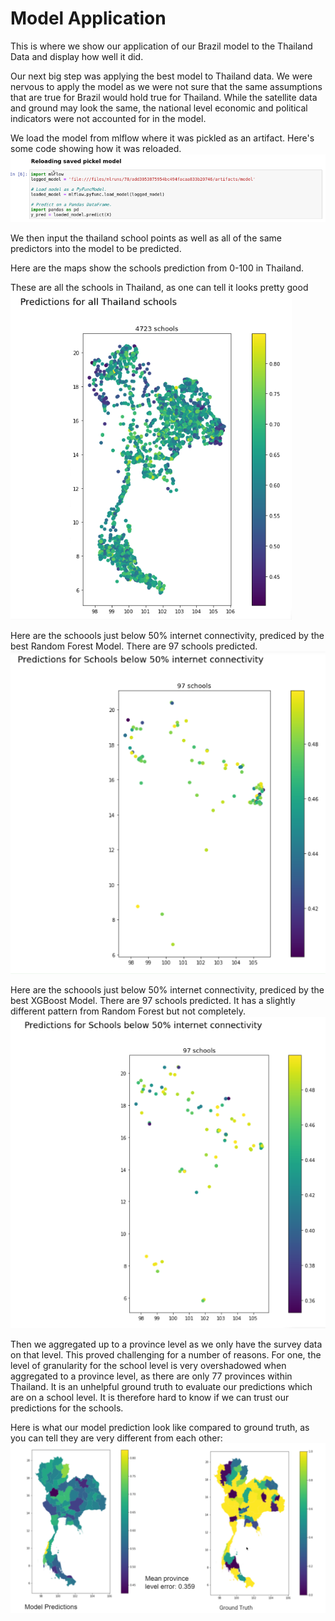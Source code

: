 # Model Application

This is where we show our application of our Brazil model to the Thailand Data and display how well it did.

Our next big step was applying the best model to Thailand data. We were nervous to apply the model as we were not sure that the same assumptions that are true for Brazil would hold true for Thailand. While the satellite data and ground may look the same, the national level economic and political indicators were not accounted for in the model.

We load the model from mlflow where it was pickled as an artifact. Here's some code showing how it was reloaded.
![picklefile](Images/thailand_pickle_model.PNG)

We then input the thailand school points as well as all of the same predictors into the model to be predicted. 

Here are the maps show the schools prediction from 0-100 in Thailand.

These are all the schools in Thailand, as one can tell it looks pretty good
![All_Schools](Images/RF_All_Schools.PNG)

Here are the schoools just below 50% internet connectivity, prediced by the best Random Forest Model. There are 97 schools predicted.
![RF_Schools](Images/RF_Low_Schools.PNG)

Here are the schoools just below 50% internet connectivity, prediced by the best XGBoost Model. There are 97 schools predicted. It has a slightly different pattern from Random Forest but not completely.
![XGB_Schools](Images/XGB_Low_Schools.PNG)


Then we aggregated up to a province level as we only have the survey data on that level. This proved challenging for a number of reasons. For one, the level of granularity for the school level is very overshadowed when aggregated to a province level, as there are only 77 provinces within Thailand. It is an unhelpful ground truth to evaluate our predictions which are on a school level. It is therefore hard to know if we can trust our predictions for the schools. 

Here is what our model prediction look like compared to ground truth, as you can tell they are very different from each other:
![Thailand_Province](Images/Thailand_province.PNG)